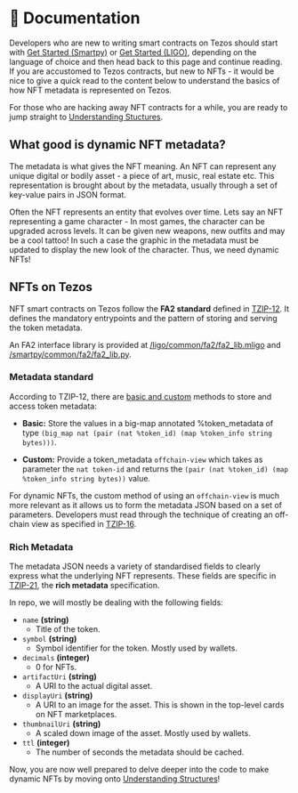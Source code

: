 # 📑 Documentation

Developers who are new to writing smart contracts on Tezos should start with [Get Started (Smartpy)](https://github.com/AnshuJalan/tezos-dNFT/tree/master/smartpy) or [Get Started (LIGO)](https://github.com/AnshuJalan/tezos-dNFT/tree/master/ligo), depending on the language of choice and then head back to this page and continue reading. If you are accustomed to Tezos contracts, but new to NFTs - it would be nice to give a quick read to the content below to understand the basics of how NFT metadata is represented on Tezos.

For those who are hacking away NFT contracts for a while, you are ready to jump straight to [Understanding Stuctures](https://github.com/AnshuJalan/tezos-dNFT/tree/master/docs/structures).

## What good is dynamic NFT metadata?

The metadata is what gives the NFT meaning. An NFT can represent any unique digital or bodily asset - a piece of art, music, real estate etc. This representation is brought about by the metadata, usually through a set of key-value pairs in JSON format.

Often the NFT represents an entity that evolves over time. Lets say an NFT representing a game character - In most games, the character can be upgraded across levels. It can be given new weapons, new outfits and may be a cool tattoo! In such a case the graphic in the metadata must be updated to display the new look of the character. Thus, we need dynamic NFTs!

## NFTs on Tezos

NFT smart contracts on Tezos follow the **FA2 standard** defined in [TZIP-12](https://gitlab.com/tezos/tzip/-/blob/master/proposals/tzip-12/tzip-12.md). It defines the mandatory entrypoints and the pattern of storing and serving the token metadata.

An FA2 interface library is provided at [/ligo/common/fa2/fa2_lib.mligo](https://github.com/AnshuJalan/tezos-dNFT/blob/master/ligo/common/fa2/fa2_lib.mligo) and [/smartpy/common/fa2/fa2_lib.py](https://github.com/AnshuJalan/tezos-dNFT/blob/master/smartpy/common/fa2/fa2_lib.py).

### Metadata standard

According to TZIP-12, there are [basic and custom](https://gitlab.com/tezos/tzip/-/blob/master/proposals/tzip-12/tzip-12.md#token-metadata-storage-access) methods to store and access token metadata:

- **Basic:** Store the values in a big-map annotated %token_metadata of type `(big_map nat (pair (nat %token_id) (map %token_info string bytes)))`.

- **Custom:** Provide a token_metadata `offchain-view` which takes as parameter the `nat token-id` and returns the `(pair (nat %token_id) (map %token_info string bytes))` value.

For dynamic NFTs, the custom method of using an `offchain-view` is much more relevant as it allows us to form the metadata JSON based on a set of parameters. Developers must read through the technique of creating an off-chain view as specified in [TZIP-16](https://gitlab.com/tezos/tzip/-/blob/master/proposals/tzip-16/tzip-16.md#semantics-of-off-chain-views).

### Rich Metadata

The metadata JSON needs a variety of standardised fields to clearly express what the underlying NFT represents. These fields are specific in [TZIP-21](https://gitlab.com/tezos/tzip/-/blob/master/proposals/tzip-21/tzip-21.md), the **rich metadata** specification.

In repo, we will mostly be dealing with the following fields:

- `name` **(string)**
  - Title of the token.
- `symbol` **(string)**
  - Symbol identifier for the token. Mostly used by wallets.
- `decimals` **(integer)**
  - 0 for NFTs.
- `artifactUri` **(string)**
  - A URI to the actual digital asset.
- `displayUri` **(string)**
  - A URI to an image for the asset. This is shown in the top-level cards on NFT marketplaces.
- `thumbnailUri` **(string)**
  - A scaled down image of the asset. Mostly used by wallets.
- `ttl` **(integer)**
  - The number of seconds the metadata should be cached.

Now, you are now well prepared to delve deeper into the code to make dynamic NFTs by moving onto [Understanding Structures](https://github.com/AnshuJalan/tezos-dNFT/tree/master/docs/structures)!
